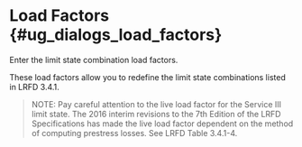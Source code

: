 Load Factors {#ug_dialogs_load_factors}
==============================================
Enter the limit state combination load factors.

These load factors allow you to redefine the limit state combinations listed in LRFD 3.4.1.

> NOTE: Pay careful attention to the live load factor for the Service III limit state. The 2016 interim revisions to the 7th Edition of the LRFD Specifications has made the live load factor dependent on the method of computing prestress losses. See LRFD Table 3.4.1-4.
